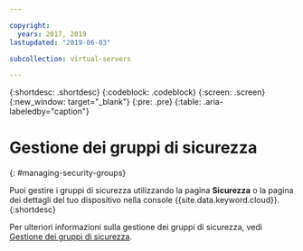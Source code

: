 ```yaml
---

copyright:
  years: 2017, 2019
lastupdated: "2019-06-03"

subcollection: virtual-servers

---
```


{:shortdesc: .shortdesc}
{:codeblock: .codeblock}
{:screen: .screen}
{:new_window: target="_blank"}
{:pre: .pre}
{:table: .aria-labeledby="caption"}


# Gestione dei gruppi di sicurezza
{: #managing-security-groups}

Puoi gestire i gruppi di sicurezza utilizzando la pagina **Sicurezza** o la pagina dei dettagli del tuo dispositivo nella console {{site.data.keyword.cloud}}.
{:shortdesc}

Per ulteriori informazioni sulla gestione dei gruppi di sicurezza, vedi [Gestione dei gruppi di sicurezza](/docs/infrastructure/security-groups?topic=security-groups-managing-sg#managing-sg).
